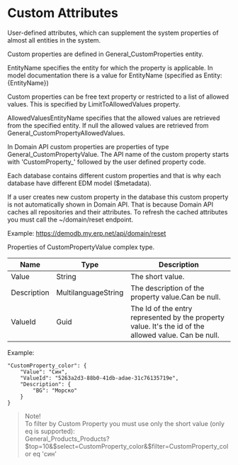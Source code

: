 # Custom Attributes

User-defined attributes, which can supplement the system properties of almost all entities in the system.

Custom properties are defined in General_CustomProperties entity.

EntityName specifies the entity for which the property is applicable. In model documentation there is a value for EntityName (specified as Entity: {EntityName})

Custom properties can be free text property or restricted to a list of allowed values. This is specified by LimitToAllowedValues property.

AllowedValuesEntityName specifies that the allowed values are retrieved from the specified entity. If null the allowed values are retrieved from General_CustomPropertyAllowedValues.

In Domain API custom properties are properties of type General_CustomPropertyValue. The API name of the custom property starts with 'CustomProperty_' followed by the user defined property code.

Each database contains different custom properties and that is why each database have different EDM model ($metadata).

If a user creates new custom property in the database this custom property is not automatically shown in Domain API. That is because Domain API caches all repositories and their attributes. To refresh the cached attributes you must call the ~/domain/reset endpoint.  

Example:
https://demodb.my.erp.net/api/domain/reset


Properties of CustomPropertyValue complex type.

| Name | Type | Description |
| ---- | ---- | --- |
| Value	| String | The short value.| 
| Description	| MultilanguageString	| The description of the property value.Can be null. | 
| ValueId	| Guid	| The Id of the entry represented by the property value. It's the id of the allowed value. Can be null. | 

Example:
```
"CustomProperty_color": {
    "Value": "Син",
    "ValueId": "5263a2d3-88b0-41db-adae-31c76135719e",
    "Description": {
        "BG": "Морско"
    }
}
```
>Note!  
>To filter by Custom Property you must use only the short value (only eq is supported):  
>General_Products_Products?$top=10&$select=CustomProperty_color&$filter=CustomProperty_color eq 'син'
